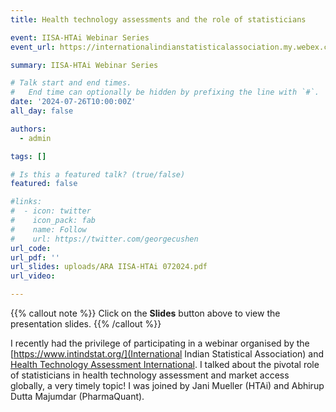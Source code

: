 ```yaml
---
title: Health technology assessments and the role of statisticians

event: IISA-HTAi Webinar Series
event_url: https://internationalindianstatisticalassociation.my.webex.com/weblink/register/ra7d5c183659e884477b4ce91c00b1a22

summary: IISA-HTAi Webinar Series

# Talk start and end times.
#   End time can optionally be hidden by prefixing the line with `#`.
date: '2024-07-26T10:00:00Z'
all_day: false

authors:
  - admin

tags: []

# Is this a featured talk? (true/false)
featured: false

#links:
#  - icon: twitter
#    icon_pack: fab
#    name: Follow
#    url: https://twitter.com/georgecushen
url_code: 
url_pdf: ''
url_slides: uploads/ARA IISA-HTAi 072024.pdf
url_video: 

---
```


{{% callout note %}}
Click on the **Slides** button above to view the presentation slides. 
{{% /callout %}}

I recently had the privilege of participating in a webinar organised by the [https://www.intindstat.org/](International Indian Statistical Association) and [Health Technology Assessment International](https://htai.org/). I talked about the pivotal role of statisticians in health technology assessment and market access globally, a very timely topic! 
I was joined by Jani Mueller (HTAi) and Abhirup Dutta Majumdar (PharmaQuant). 
